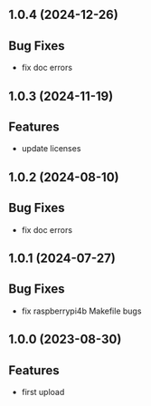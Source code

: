 ## 1.0.4 (2024-12-26)

## Bug Fixes

- fix doc errors

## 1.0.3 (2024-11-19)

## Features

- update licenses

## 1.0.2 (2024-08-10)

## Bug Fixes

- fix doc errors

## 1.0.1 (2024-07-27)

## Bug Fixes

- fix raspberrypi4b Makefile bugs

## 1.0.0 (2023-08-30)

## Features

- first upload
